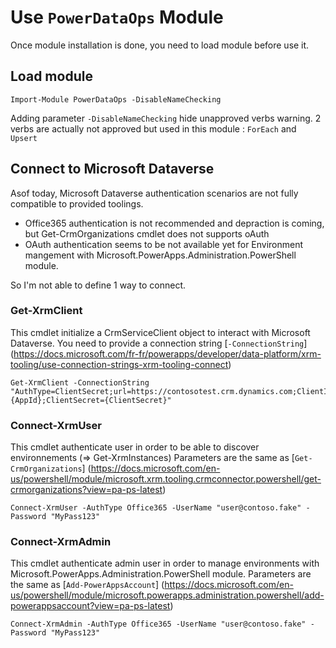 # Use `PowerDataOps` Module

Once module installation is done, you need to load module before use it.
## Load module


```
Import-Module PowerDataOps -DisableNameChecking
```

Adding parameter `-DisableNameChecking` hide unapproved verbs warning.
2 verbs are actually not approved but used in this module : `ForEach` and `Upsert`

## Connect to Microsoft Dataverse

Asof today, Microsoft Dataverse authentication scenarios are not fully compatible to provided toolings.
- Office365 authentication is not recommended and depraction is coming, but Get-CrmOrganizations cmdlet does not supports oAuth
- OAuth authentication seems to be not available yet for Environment mangement with Microsoft.PowerApps.Administration.PowerShell module.

So I'm not able to define 1 way to connect.

### Get-XrmClient

This cmdlet initialize a CrmServiceClient object to interact with Microsoft Dataverse.
You need to provide a connection string [`-ConnectionString`] (https://docs.microsoft.com/fr-fr/powerapps/developer/data-platform/xrm-tooling/use-connection-strings-xrm-tooling-connect)

```
Get-XrmClient -ConnectionString "AuthType=ClientSecret;url=https://contosotest.crm.dynamics.com;ClientId={AppId};ClientSecret={ClientSecret}"
```
### Connect-XrmUser

This cmdlet authenticate user in order to be able to discover environnements (=> Get-XrmInstances)
Parameters are the same as [`Get-CrmOrganizations`] (https://docs.microsoft.com/en-us/powershell/module/microsoft.xrm.tooling.crmconnector.powershell/get-crmorganizations?view=pa-ps-latest)

```
Connect-XrmUser -AuthType Office365 -UserName "user@contoso.fake" -Password "MyPass123"
```


### Connect-XrmAdmin

This cmdlet authenticate admin user in order to manage environments with  Microsoft.PowerApps.Administration.PowerShell module.
Parameters are the same as [`Add-PowerAppsAccount`] (https://docs.microsoft.com/en-us/powershell/module/microsoft.powerapps.administration.powershell/add-powerappsaccount?view=pa-ps-latest)

```
Connect-XrmAdmin -AuthType Office365 -UserName "user@contoso.fake" -Password "MyPass123"
```